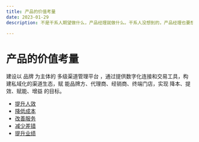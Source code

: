 ```yaml
---
title: 产品的价值考量
date: 2023-01-29
description: 不是干系人期望做什么，产品经理就做什么。干系人没想到的，产品经理也要想到并做到。

---
```


# 产品的价值考量

建设以 品牌 为主体的 多级渠道管理平台 ，通过提供数字化连接和交易工具，构建私域化的渠道生态，赋
能品牌方、代理商、经销商、终端门店，实现 降本、提效、赋能、增益 的目标。


* [提升人效](product-value/enhance-effect.md)
* [降低成本](product-value/reduce-cost.md)
* [改善服务](product-value/improve-service.md)
* [减少差错](product-value/reduce-error.md)
* [提升业绩](product-value/improve-performance.md)

